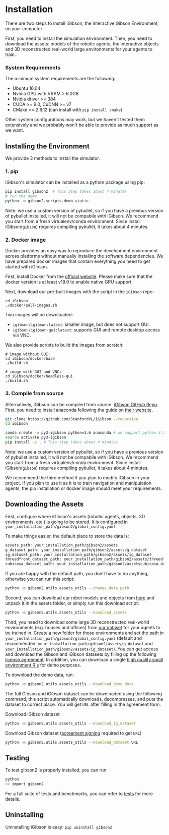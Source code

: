 # Installation
There are two steps to install iGibson, the Interactive Gibson Environment, on your computer.

First, you need to install the simulation environment. Then, you need to download the assets: models of the robotic agents, the interactive objects and 3D reconstructed real-world large environments for your agents to train.

### System Requirements

The minimum system requirements are the following:

- Ubuntu 16.04
- Nvidia GPU with VRAM > 6.0GB
- Nvidia driver >= 384
- CUDA >= 9.0, CuDNN >= v7
- CMake >= 2.8.12 (can install with `pip install cmake`)

Other system configurations may work, but we haven't tested them extensively and we probably won't be able to provide as much support as we want.

## Installing the Environment

We provide 3 methods to install the simulator.

### 1. pip

iGibson's simulator can be installed as a python package using pip:

```bash
pip install gibson2  # This step takes about 4 minutes
# run the demo
python -m gibson2.scripts.demo_static
```

Note: we use a custom version of pybullet, so if you have a previous version of pybullet installed, it will not be compabile with iGibson. We recommend you start from a fresh virtualenv/conda environment. Since install iGibson(`gibson`) requires compiling pybullet, it takes about 4 minutes. 


### 2. Docker image

Docker provides an easy way to reproduce the development environment across platforms without manually installing the software dependencies. We have prepared docker images that contain everything you need to get started with iGibson.  

First, install Docker from the [official website](https://www.docker.com/). Please make sure that the docker version is at least v19.0 to enable native GPU support.

Next, download our pre-built images with the script in the `iGibson` repo:

```
cd iGibson
./docker/pull-images.sh
```

Two images will be downloaded:
* `igibson/igibson:latest`: smaller image, but does not support GUI. 
* `igibson/igibson-gui:latest`: supports GUI and remote desktop access via VNC.

We also provide scripts to build the images from scratch:
```
# image without GUI:
cd iGibson/docker/base
./build.sh

# image with GUI and VNC:
cd iGibson/docker/headless-gui
./build.sh
```


### 3. Compile from source

Alternatively, iGibson can be compiled from source: [iGibson GitHub Repo](https://github.com/StanfordVL/iGibson). First, you need to install anaconda following the guide on [their website](https://www.anaconda.com/). 

```bash
git clone https://github.com/StanfordVL/iGibson --recursive
cd iGibson

conda create -n py3-igibson python=3.6 anaconda # we support python 3.5, 3.6, 3.7, 3.8
source activate py3-igibson
pip install -e . # This step takes about 4 minutes
```

Note: we use a custom version of pybullet, so if you have a previous version of pybullet installed, it will not be compabile with iGibson. We recommend you start from a fresh virtualenv/conda environment. Since install iGibson(`gibson`) requires compiling pybullet, it takes about 4 minutes. 

We recommend the third method if you plan to modify iGibson in your project. If you plan to use it as it is to train navigation and manipulation agents, the pip installation or docker image should meet your requirements.


## Downloading the Assets

First, configure where iGibson's assets (robotic agents, objects, 3D environments, etc.) is going to be stored. It is configured in `your_installation_path/gibson2/global_config.yaml`

To make things easier, the default place to store the data is:
```bash
assets_path: your_installation_path/gibson2/assets 
g_dataset_path: your_installation_path/gibson2/assets/g_dataset
ig_dataset_path: your_installation_path/gibson2/assets/ig_dataset
threedfront_dataset_path: your_installation_path/gibson2/assets/threedfront_dataset 
cubicasa_dataset_path: your_installation_path/gibson2/assetscubicasa_dataset 
```

If you are happy with the default path, you don't have to do anything, otherwise you can run this script:
```bash
python -m gibson2.utils.assets_utils --change_data_path
```

Second, you can download our robot models and objects from [here](https://storage.googleapis.com/gibson_scenes/assets_igibson.tar.gz) and unpack it in the assets folder, or simply run this download script:

```bash
python -m gibson2.utils.assets_utils --download_assets
```


Third, you need to download some large 3D reconstructed real-world environments (e.g. houses and offices) from [our dataset](dataset.md) for your agents to be trained in. Create a new folder for those environments and set the path in `your_installation_path/gibson2/global_config.yaml` (default and recommended: `your_installation_path/gibson2/assets/g_dataset` and `your_installation_path/gibson2/assets/ig_dataset`). You can get access and download the Gibson and iGibson datasets by filling up the following [license agreement](https://forms.gle/36TW9uVpjrE1Mkf9A). In addition, you can download a single [high quality small environment R's](https://storage.googleapis.com/gibson_scenes/Rs.tar.gz) for demo purposes.

To download the demo data, run:

```bash
python -m gibson2.utils.assets_utils --download_demo_data
```

The full Gibson and iGibson dataset can be downloaded using the following command, this script automatically downloads, decompresses, and puts the dataset to correct place. You will get `URL` after filling in the agreement form.

Download iGibson dataset
```bash
python -m gibson2.utils.assets_utils --download_ig_dataset
```

Download Gibson dataset ([agreement signing](https://forms.gle/36TW9uVpjrE1Mkf9A) required to get `URL`)
```bash
python -m gibson2.utils.assets_utils --download_dataset URL
```

## Testing 

To test gibson2 is properly installed, you can run 
```bash
python
>> import gibson2
```

For a full suite of tests and benchmarks, you can refer to [tests](tests.md) for more details. 

## Uninstalling
Uninstalling iGibson is easy: `pip uninstall gibson2`

